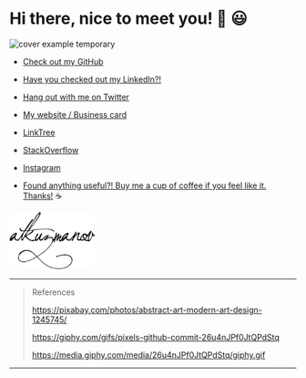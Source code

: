 # Hi there, nice to meet you! 👋 😃

<img src="https://media.giphy.com/media/26u4nJPf0JtQPdStq/giphy.gif" alt="cover example temporary" width="640" height="240"/>

- [Check out my GitHub](https://github.com/atkuzmanov)

- [Have you checked out my LinkedIn?!](https://www.linkedin.com/in/atkuzmanov/)

- [Hang out with me on Twitter](https://twitter.com/atkuzmanov)

- [My website / Business card](https://atkuzmanov.wordpress.com/)

- [LinkTree](https://linktr.ee/atkuzmanov)

- [StackOverflow](https://stackoverflow.com/users/2356062/atkuzmanov)

- [Instagram](https://www.instagram.com/atkuzmanov/)

- [Found anything useful?! Buy me a cup of coffee if you feel like it. Thanks!️](https://sites.google.com/view/atkuzmanov/home) ☕

<img src="https://raw.githubusercontent.com/atkuzmanov/atkuzmanov/master/resources/atkuzmanov-pretty.png" alt="example temporary" width="150" height="100"/>

---

<blockquote>
References

<https://pixabay.com/photos/abstract-art-modern-art-design-1245745/>

<https://giphy.com/gifs/pixels-github-commit-26u4nJPf0JtQPdStq>

<https://media.giphy.com/media/26u4nJPf0JtQPdStq/giphy.gif>
</blockquote>

---

<!--

👋 😃
☕ 💻

<img src="./resources/abstract-1245745.jpg" alt="example temporary" width="640" height="350"/>

<img src="./resources/atkuzmanov%20linktr%202020-08-13.png" alt="example temporary" width="150" height="150"/>

<img src="./resources/atkuzmanov-pretty.png" alt="example temporary" width="150" height="100"/>

<img src="https://media.giphy.com/media/26u4nJPf0JtQPdStq/giphy.gif" alt="cover example temporary" width="640" height="240"/>

---

**atkuzmanov/atkuzmanov** is a ✨ _special_ ✨ repository because its `README.md` (this file) appears on your GitHub profile.

Here are some ideas to get you started:

- 🔭 I’m currently working on ...
- 🌱 I’m currently learning ...
- 👯 I’m looking to collaborate on ...
- 🤔 I’m looking for help with ...
- 💬 Ask me about ...
- 📫 How to reach me: ...
- 😄 Pronouns: ...
- ⚡ Fun fact: ...
-->
